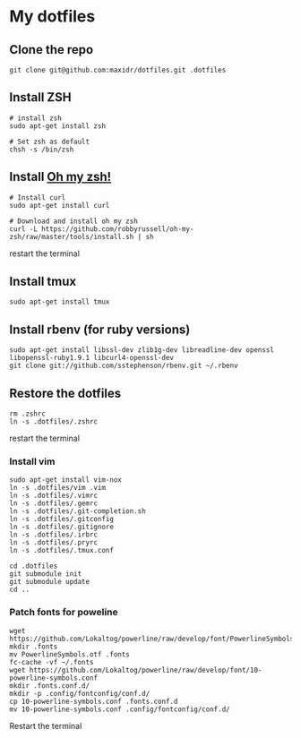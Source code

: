 My dotfiles
===========

## Clone the repo

    git clone git@github.com:maxidr/dotfiles.git .dotfiles

## Install ZSH

    # install zsh
    sudo apt-get install zsh

    # Set zsh as default
    chsh -s /bin/zsh 

## Install [Oh my zsh!](https://github.com/robbyrussell/oh-my-zsh)

    # Install curl
    sudo apt-get install curl

    # Download and install oh my zsh
    curl -L https://github.com/robbyrussell/oh-my-zsh/raw/master/tools/install.sh | sh

restart the terminal


## Install tmux

    sudo apt-get install tmux
    
## Install rbenv (for ruby versions)

    sudo apt-get install libssl-dev zlib1g-dev libreadline-dev openssl libopenssl-ruby1.9.1 libcurl4-openssl-dev
    git clone git://github.com/sstephenson/rbenv.git ~/.rbenv

## Restore the dotfiles

    rm .zshrc
    ln -s .dotfiles/.zshrc
    
restart the terminal

### Install vim

    sudo apt-get install vim-nox
    ln -s .dotfiles/vim .vim
    ln -s .dotfiles/.vimrc
    ln -s .dotfiles/.gemrc
    ln -s .dotfiles/.git-completion.sh 
    ln -s .dotfiles/.gitconfig 
    ln -s .dotfiles/.gitignore 
    ln -s .dotfiles/.irbrc 
    ln -s .dotfiles/.pryrc 
    ln -s .dotfiles/.tmux.conf 

    cd .dotfiles
    git submodule init
    git submodule update
    cd ..
    
### Patch fonts for poweline
        
    wget https://github.com/Lokaltog/powerline/raw/develop/font/PowerlineSymbols.otf
    mkdir .fonts
    mv PowerlineSymbols.otf .fonts
    fc-cache -vf ~/.fonts
    wget https://github.com/Lokaltog/powerline/raw/develop/font/10-powerline-symbols.conf
    mkdir .fonts.conf.d/
    mkdir -p .config/fontconfig/conf.d/
    cp 10-powerline-symbols.conf .fonts.conf.d
    mv 10-powerline-symbols.conf .config/fontconfig/conf.d/
    
Restart the terminal
    
